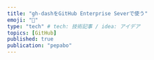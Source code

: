 ```yaml
---
title: "gh-dashをGitHub Enterprise Severで使う"
emoji: "📌"
type: "tech" # tech: 技術記事 / idea: アイデア
topics: [GitHub]
published: true
publication: "pepabo"
---
```


